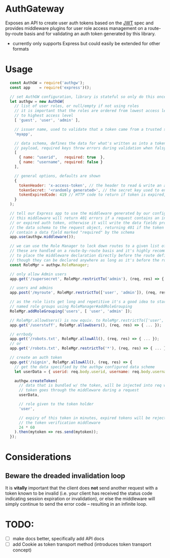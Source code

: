 AuthGateway
===============

Exposes an API to create user auth tokens based on the [JWT](jwt.io) spec and provides middleware plugins for user role access management on a route-by-route basis and for validating an auth token generated by this library.

- currently only supports Express but could easily be extended for other formats

# Usage

```js
  const AuthGW = require('authgw');
  const app    = require('express')();

  // set AuthGW configuration, library is stateful so only do this once
  let authgw = new AuthGW(
    // list of user roles, or null/empty if not using roles
    // it is important that the roles are ordered from lowest access level
    // to highest access level
    [ 'guest', 'user', 'admin' ],

    // issuer name, used to validate that a token came from a trusted source
    'myapp',

    // data schema, defines the data for what's written as into a token's
    // payload, required keys throw errors during validation when falsy
    [
      { name: "userid",   required: true  },
      { name: "username", required: false }
    ],

    // general options, defaults are shown
    {
      tokenHeader: 'x-access-token', // the header to read & write an auth token
      tokenSecret: '<randomly generated>', // the secret key used to encrypt the tokens
      tokenExpiredCode: 419 // HTTP code to return if token is expired, 419 Session Timeout (unofficial) is the default
    }
  );

  // tell our Express app to use the middleware generated by our configuration
  // this middleware will return 401 errors if a request contains an invalid
  // or expired auth token, otherwise it will write the data fields provided by
  // the data schema to the request object, returning 401 if the token does not
  // contain a data field marked "required" by the schema
  app.use(authgw.middleware());

  // we can use the Role Manager to lock down routes to a given list of roles,
  // these are handled on a route-by-route basis and it's highly recommended
  // to place the middleware declaration directly before the route definition,
  // though they can be declared anywhere as long as it's before the route def
  const RoleMgr = authgw.RoleManager;

  // only allow Admin users
  app.get('/supersecret', RoleMgr.restrictTo('admin'), (req, res) => { ... });

  // users and admins
  app.post('/myroute', RoleMgr.restrictTo(['user', 'admin']), (req, res) => { ... });

  // as the role lists get long and repetitive it's a good idea to start creating
  // named role groups using RoleManager#addRoleGrouping
  RoleMgr.addRoleGrouping('users', [ 'user', 'admin' ]);

  // RoleMgr.allowUsers() is now equiv. to RoleMgr.restrictTo(['user', 'admin'])
  app.get('/userstuff', RoleMgr.allowUsers(), (req, res) => { ... });

  // errbody
  app.get('/robots.txt', RoleMgr.allowAll(), (req, res) => { ... });
  // or
  app.get('/robots.txt', RoleMgr.restrictTo('*'), (req, res) => { ... });

  // create an auth token
  app.get('/signin', RoleMgr.allowAll(), (req, res) => {
    // get the data specified by the authgw configured data scheme
    let userData = { userid: req.body.userid, username: req.body.username };

    authgw.createToken(
      // data that is bundled w/ the token, will be injected into req when this
      // token goes through the middleware during a request
      userData,

      // role given to the token holder
      'user',

      // expiry of this token in minutes, expired tokens will be rejected by
      // the token verification middleware
      24 * 60
    ).then(mytoken => res.send(mytoken));
  });
```

# Considerations
## Beware the dreaded invalidation loop
It is **vitally** important that the client does **not** send another request with a token known to be invalid (i.e. your client has received the status code indicating session expiration or invalidation), or else the middleware will simply continue to send the error code – resulting in an infinite loop.

# TODO:
- [ ] make docs better, specifically add API docs
- [ ] add Cookie as token transport method (introduces token transport concept)
